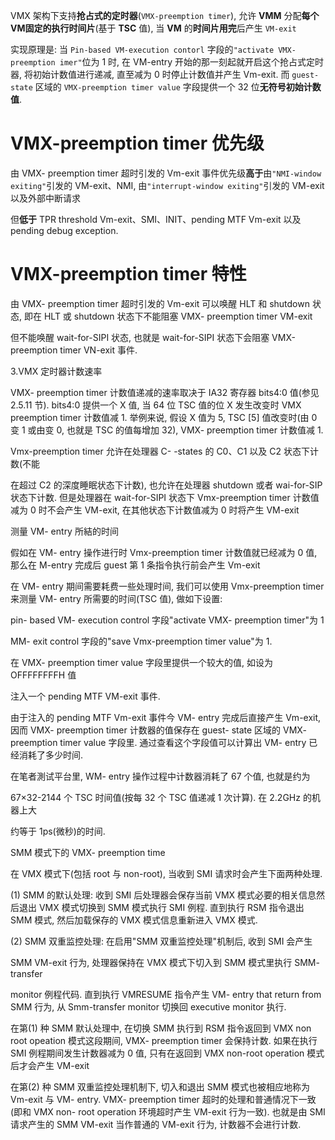 
VMX 架构下支持**抢占式的定时器**(`VMX-preemption timer`), 允许 **VMM** 分配**每个VM固定的执行时间片**(基于 **TSC** 值), 当 **VM** 的**时间片用完**后产生 `VM-exit`

实现原理是: 当 `Pin-based VM-execution contorl` 字段的`"activate VMX- preemption imer"`位为 1 时, 在 VM-entry 开始的那一刻起就开启这个抢占式定时器, 将初始计数值进行递减, 直至减为 0 时停止计数值并产生 Vm-exit. 而 `guest-state` 区域的 `VMX-preemption timer value` 字段提供一个 32 位**无符号初始计数值**. 

# VMX-preemption timer 优先级

由 VMX- preemption timer 超时引发的 Vm-exit 事件优先级**高于**由`"NMI-window exiting"`引发的 VM-exit、NMI, 由`"interrupt-window exiting"`引发的 VM-exit 以及外部中断请求

但**低于** TPR threshold Vm-exit、SMI、INIT、pending MTF Vm-exit 以及 pending debug exception.

# VMX-preemption timer 特性

由 VMX- preemption timer 超时引发的 Vm-exit 可以唤醒 HLT 和 shutdown 状态, 即在 HLT 或 shutdown 状态下不能阻塞 VMX- preemption timer VM-exit

但不能唤醒 wait-for-SIPI 状态, 也就是 wait-for-SIPI 状态下会阻塞 VMX-preemption timer VN-exit 事件. 

3.VMX 定时器计数速率

VMX- preemption timer 计数值递减的速率取决于 IA32 寄存器 bits4:0 值(参见 2.5.11 节). bits4:0 提供一个 X 值, 当 64 位 TSC 值的位 X 发生改变时 VMX  preemption timer 计数值减 1. 举例来说, 假设 X 值为 5, TSC [5] 值改变时(由 0 变 1 或由变 0, 也就是 TSC 的值每增加 32), VMX- preemption timer 计数值减 1. 

 Vmx-preemption timer 允许在处理器 C- -states 的 C0、C1 以及 C2 状态下计数(不能

在超过 C2 的深度睡眠状态下计数), 也允许在处理器 shutdown 或者 wai-for-SIP 状态下计数. 但是处理器在 wait-for-SIPI 状态下 Vmx-preemption timer 计数值减为 0 时不会产生 VM-exit, 在其他状态下计数值减为 0 时将产生 VM-exit

测量 VM- entry 所結的时间

假如在 VM- entry 操作进行时 Vmx-preemption timer 计数值就已经减为 0 值, 那么在  M-entry 完成后 guest 第 1 条指令执行前会产生 Vm-exit

在 VM- entry 期间需要耗费一些处理时间, 我们可以使用 Vmx-preemption timer 来测量 VM- entry 所需要的时间(TSC 值), 做如下设置: 

pin- based VM- execution control 字段"activate VMX- preemption timer"为 1

MM- exit control 字段的"save Vmx-preemption timer value"为 1. 

在 VMX- preemption timer value 字段里提供一个较大的值, 如设为 OFFFFFFFFH 值

注入一个 pending MTF VM-exit 事件. 

由于注入的 pending MTF Vm-exit 事件今 VM- entry 完成后直接产生 Vm-exit, 因而 VMX- preemption timer 计数器的值保存在 guest- state 区域的 VMX- preemption timer value 字段里. 通过查看这个字段值可以计算出 VM- entry 已经消耗了多少时间. 

在笔者測试平台里, WM- entry 操作过程中计数器消耗了 67 个值, 也就是约为

67×32-2144 个 TSC 时间值(按每 32 个 TSC 值递减 1 次计算). 在 2.2GHz 的机器上大

约等于 1ps(微秒)的时间. 

SMM 模式下的 VMX- preemption time

在 VMX 模式下(包括 root 与 non-root), 当收到 SMI 请求时会产生下面两种处理. 

 (1) SMM 的默认处理: 收到 SMI 后处理器会保存当前 VMX 模式必要的相关信息然后退出 VMX 模式切换到 SMM 模式执行 SMI 例程. 直到执行 RSM 指令退出 SMM 模式, 然后加载保存的 VMX 模式信息重新进入 VMX 模式. 

 (2) SMM 双重监控处理: 在启用"SMM 双重监控处理"机制后, 收到 SMI 会产生

 SMM VM-exit 行为, 处理器保持在 VMX 模式下切入到 SMM 模式里执行 SMM- transfer

 monitor 例程代码. 直到执行 VMRESUME 指令产生 VM- entry that return from SMM 行为, 从 Smm-transfer monitor 切换回 executive monitor 执行. 

在第(1) 种 SMM 默认处理中, 在切换 SMM 执行到 RSM 指令返回到 VMX non  root opeation 模式这段期间, VMX- preemption timer 会保持计数. 如果在执行 SMI 例程期间发生计数器减为 0 值, 只有在返回到 VMX non-root operation 模式后才会产生 VM-exit

在第(2) 种 SMM 双重监控处理机制下, 切入和退出 SMM 模式也被相应地称为  Vm-exit 与 VM- entry. VMX- preemption timer 超时的处理和普通情况下一致(即和 VMX non- root operation 环境超时产生 VM-exit 行为一致). 也就是由 SMI 请求产生的 SMM VM-exit 当作普通的 VM-exit 行为, 计数器不会进行计数. 

